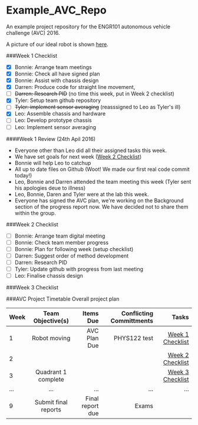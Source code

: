# Example_AVC_Repo
An example project repository for the ENGR101 autonomous vehicle challenge (AVC) 2016.


A picture of our ideal robot is shown [here](/robot.jpg). 



###Week 1 Checklist
- [x] Bonnie: Arrange team meetings 
- [x] Bonnie: Check all have signed plan 
- [x] Bonnie: Assist with chassis design
- [x] Darren: Produce code for straight line movement,
- [ ] ~~Darren: Research PID~~ (no time this week, put in Week 2 checklist)
- [x] Tyler: Setup team github repository
- [ ] ~~Tyler: implement sensor averaging~~ (reasssigned to Leo as Tyler's ill)
- [x] Leo: Assemble chassis and hardware
- [ ] Leo: Develop prototype chassis
- [ ] Leo: Implement sensor averaging

####Week 1 Review (24th Apil 2016)
* Everyone other than Leo did all their assigned tasks this week.
* We have set goals for next week ([Week 2 Checklist](#week-2-checklist))
* Bonnie will help Leo to catchup
* All up to date files on Github (Woot! We made our first real code commit today!)
* Leo, Bonnie and Darren attended the team meeting this week (Tyler sent his apologies deue to illness)
* Leo, Bonnie, Daren and Tyler were at the lab this week.
* Everyone has signed the AVC plan, we're working on the Background section of the progress report now. We have decided not to share them within the group.

###Week 2 Checklist
- [ ] Bonnie: Arrange team digital meeting 
- [ ] Bonnie: Check team member progress
- [ ] Bonnie: Plan for following week (setup checklist)
- [ ] Darren: Suggest order of method development
- [ ] Darren: Research PID
- [ ] Tyler: Update github with progress from last meeting
- [ ] Leo: Finalise chassis design

###Week 3 Checklist


###AVC Project Timetable
Overall project plan

| Week  | Team Objective(s)  | Items Due | Conflicting Committments | Tasks |
| :------------ |:---------------:| ------: | ------: | ------: |
| 1   | Robot moving | AVC Plan Due | PHYS122 test | [Week 1 Checklist](#week-1-checklist) | 
| 2   |  |  | | [Week 2 Checklist](#week-2-checklist) |
| 3   | Quadrant 1 complete |  | | [Week 3 Checklist](#week-3-checklist) |
| ...     | ... | ... | ... | ... |
| 9   | Submit final reports | Final report due | Exams | |
